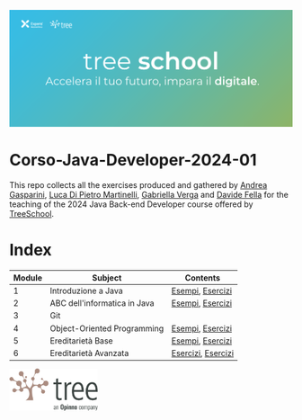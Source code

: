 ![TreeSchool](assets/treeschool_header.png)

# Corso-Java-Developer-2024-01

This repo collects all the exercises produced and gathered by [Andrea Gasparini](https://github.com/andrea-gasparini), [Luca Di Pietro Martinelli](https://github.com/LucaDPM), [Gabriella Verga](https://github.com/gabriellaverga)  and [Davide Fella](https://github.com/davidefella) for the teaching of the 2024 Java Back-end Developer course offered by [TreeSchool](https://tree.it/school/).


# Index

| Module | Subject                      | Contents                                                                 |
|--------|------------------------------|--------------------------------------------------------------------------|
| 1      | Introduzione a Java          | [Esempi](module_01/src/esempi/), [Esercizi](module_01/src/esercizi/)     |
| 2      | ABC dell'informatica in Java | [Esempi](module_02/src/esempi/), [Esercizi](module_02/src/esercizi/)     |
| 3      | Git                          |                                                                          |
| 4      | Object-Oriented Programming  | [Esempi](module_04/src/esempi/), [Esercizi](module_04/src/esercizi/)     |
| 5      | Ereditarietà Base            | [Esempi](module_05/src/esempi/), [Esercizi](module_05/src/esercizi/)     |
| 6      | Ereditarietà Avanzata        | [Esercizi](module_06/src/esercizi/), [Esercizi](module_06/src/esercizi/) |
<!--
| 7      | Generics & Collections       | [Esempi](module_07/src/esempi/), [Esercizi](module_07/src/esercizi/)                                                                                                                                                                                                                                          |
| 8      | Eccezioni e annotazioni      | [Esempi](module_08/src/esempi/), [Esercizio SharedMobility](module_08/src/esercizi/shared_mobility)                                                                                                                                                                                                           |
| 9      | Gestione I/O - Packages      | [Esempio reader/writer](module_09/src/esempi/reader_writer/), [Esempio database](module_09/src/esempi/database), [Esercizi](module_09/src/esercizi/)                                                                                                                                                         |
| 10     | Design Patterns              | [Esempi](module_10/src/esempi), [Esercizi](module_10/src/esercizi/) |
| 11     | Java Stream                  | [Esempi](module_11/src/esempi), [Esercizi](module_11/src/esercizi/)                                     |
| 12     | Database                     | [Esempi](module_12/src/esempi)                           |
| 13     | API                          | [Esercizi](module_13/src)                                                                  |
| 14     | Spring                       | [Esercizi](module_14/src)                                                                  |
| 18     | Test                         | [Esercizi](module_18/src)                                                                  |
-->

<img src="assets/treelogo.png" height="75">

